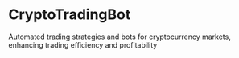 # CryptoTradingBot
Automated trading strategies and bots for cryptocurrency markets, enhancing trading efficiency and profitability
